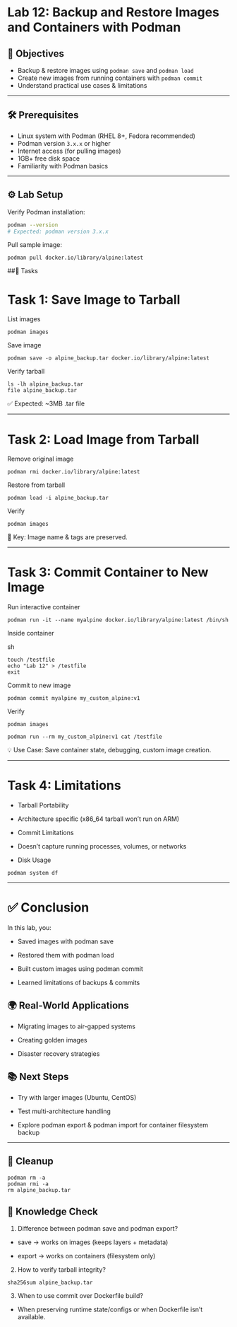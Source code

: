 # Lab 12: Backup and Restore Images and Containers with Podman

## 🎯 Objectives
- Backup & restore images using `podman save` and `podman load`
- Create new images from running containers with `podman commit`
- Understand practical use cases & limitations

---

## 🛠 Prerequisites
- Linux system with Podman (RHEL 8+, Fedora recommended)
- Podman version `3.x.x` or higher
- Internet access (for pulling images)
- 1GB+ free disk space
- Familiarity with Podman basics

---

## ⚙️ Lab Setup
Verify Podman installation:
```bash
podman --version
# Expected: podman version 3.x.x
```
Pull sample image:
```
podman pull docker.io/library/alpine:latest
```
##🚀 Tasks
# Task 1: Save Image to Tarball
List images

```
podman images
```
Save image

```
podman save -o alpine_backup.tar docker.io/library/alpine:latest
```
Verify tarball

```
ls -lh alpine_backup.tar
file alpine_backup.tar
```
✅ Expected: ~3MB .tar file

---

# Task 2: Load Image from Tarball
Remove original image
```
podman rmi docker.io/library/alpine:latest
```
Restore from tarball

```
podman load -i alpine_backup.tar
```
Verify

```
podman images
```
🔑 Key: Image name & tags are preserved.

---

# Task 3: Commit Container to New Image
Run interactive container

```
podman run -it --name myalpine docker.io/library/alpine:latest /bin/sh
```
Inside container

sh
```
touch /testfile
echo "Lab 12" > /testfile
exit
```
Commit to new image
```
podman commit myalpine my_custom_alpine:v1
```
Verify

```
podman images
```
```
podman run --rm my_custom_alpine:v1 cat /testfile
```


💡 Use Case: Save container state, debugging, custom image creation.

---

# Task 4: Limitations
- Tarball Portability

- Architecture specific (x86_64 tarball won’t run on ARM)

- Commit Limitations

- Doesn’t capture running processes, volumes, or networks

- Disk Usage
```
podman system df
```
---

# ✅ Conclusion
In this lab, you:

- Saved images with podman save

- Restored them with podman load

- Built custom images using podman commit

- Learned limitations of backups & commits



## 🌍 Real-World Applications

- Migrating images to air-gapped systems

- Creating golden images

- Disaster recovery strategies

## 📚 Next Steps
- Try with larger images (Ubuntu, CentOS)

- Test multi-architecture handling

- Explore podman export & podman import for container filesystem backup

---

## 🧹 Cleanup
```
podman rm -a
podman rmi -a
rm alpine_backup.tar
```
## 📝 Knowledge Check
1. Difference between podman save and podman export?

- save → works on images (keeps layers + metadata)

- export → works on containers (filesystem only)

2. How to verify tarball integrity?

```
sha256sum alpine_backup.tar
```
3. When to use commit over Dockerfile build?

- When preserving runtime state/configs or when Dockerfile isn’t available.


